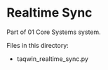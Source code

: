 # Realtime Sync

Part of 01 Core Systems system.

Files in this directory:
- taqwin_realtime_sync.py
